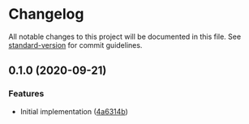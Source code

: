 # Changelog

All notable changes to this project will be documented in this file. See [standard-version](https://github.com/conventional-changelog/standard-version) for commit guidelines.

## 0.1.0 (2020-09-21)


### Features

* Initial implementation ([4a6314b](https://github.com/cfware/icon-builder/commit/4a6314bf86168728e73482a1f3eca78caacece3e))

